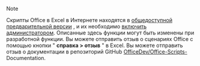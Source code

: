 > [!NOTE]
> Скрипты Office в Excel в Интернете находятся в [общедоступной предварительной версии](https://techcommunity.microsoft.com/t5/excel-blog/announcing-office-scripts-preview/ba-p/1093559) , и их необходимо [включить администратором](https://support.office.com/article/office-scripts-settings-in-m365-19d3c51a-6ca2-40ab-978d-60fa49554dcf). Описанные здесь функции могут быть изменены при разработной функции. Вы можете отправить отзыв о сценариях Office с помощью кнопки " **справка > отзыв** " в Excel. Вы можете отправить отзыв о документации в репозиторий GitHub [OfficeDev/Office-Scripts-](https://github.com/OfficeDev/office-scripts-docs/issues) Documentation.
